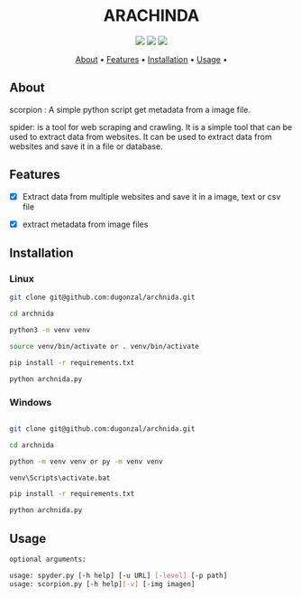 <h1 align='center'> ARACHINDA </h1>

<p align='center'>
  <img src='https://img.shields.io/badge/Version-1.0.0-green' />
  <img src='https://img.shields.io/badge/Python-3.8-blue' />
  <img src='https://img.shields.io/badge/Status-Development-red' />
</p>

<p align='center'>
  <a href='#about'>About</a> •
  <a href='#features'>Features</a> •
  <a href='#installation'>Installation</a> •
  <a href='#usage'>Usage</a> •
</p>

## About

scorpion : A simple python script get metadata from a image file.

spider: is a tool for web scraping and crawling. It is a simple tool that can be used to extract data from websites. It can be used to extract data from websites and save it in a file or database.



## Features

- [x] Extract data from multiple websites and save it in a image, text or csv file

- [x] extract metadata from image files

## Installation

### Linux

```bash
git clone git@github.com:dugonzal/archnida.git

cd archnida

python3 -m venv venv

source venv/bin/activate or . venv/bin/activate

pip install -r requirements.txt

python archnida.py
```

### Windows

```bash

git clone git@github.com:dugonzal/archnida.git

cd archnida

python -m venv venv or py -m venv venv

venv\Scripts\activate.bat

pip install -r requirements.txt

python archnida.py
```

## Usage

```bash
optional arguments:

usage: spyder.py [-h help] [-u URL] [-level] [-p path]
usage: scorpion.py [-h help][-v] [-img imagen]

```



